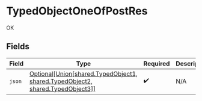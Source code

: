 # TypedObjectOneOfPostRes

OK


## Fields

| Field                                                                                                                         | Type                                                                                                                          | Required                                                                                                                      | Description                                                                                                                   |
| ----------------------------------------------------------------------------------------------------------------------------- | ----------------------------------------------------------------------------------------------------------------------------- | ----------------------------------------------------------------------------------------------------------------------------- | ----------------------------------------------------------------------------------------------------------------------------- |
| `json`                                                                                                                        | [Optional[Union[shared.TypedObject1, shared.TypedObject2, shared.TypedObject3]]](undefined/models/shared/typedobjectoneof.md) | :heavy_check_mark:                                                                                                            | N/A                                                                                                                           |